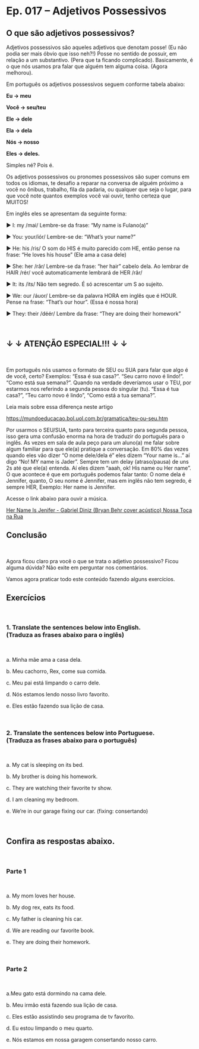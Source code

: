 <h1> Ep. 017 – Adjetivos Possessivos </h1>

<h2> O que são adjetivos possessivos? </h2>

<p> Adjetivos possessivos são aqueles adjetivos que denotam posse! (Eu não podia ser mais óbvio que isso neh?!) Posse no sentido de possuir, em relação a um substantivo. (Pera que ta ficando complicado). Basicamente, é o que nós usamos pra falar que alguém tem alguma coisa. (Agora melhorou). </p>

<p>
 <p> Em português os adjetivos possessivos seguem conforme tabela abaixo: </p>
</p>

<p>
    <p><b> Eu → meu </b></p>
    <p><b> Você → seu/teu </b></p>
    <p><b> Ele → dele </b></p>
    <p><b> Ela → dela </b></p>
    <p><b> Nós → nosso </b></p>
    <p><b> Eles → deles. </b></p>
</p>

<p> Simples né? Pois é. </p>

<p> Os adjetivos possessivos ou pronomes possessivos são super comuns em todos os idiomas, te desafio a reparar na conversa de alguém próximo a você no ônibus, trabalho, fila da padaria, ou qualquer que seja o lugar, para que você note quantos exemplos você vai ouvir, tenho certeza que MUITOS! </p>

<p> Em inglês eles se apresentam da seguinte forma: </p>

<p>
    <p> ▶️ I: my /mai/ Lembre-se da frase: “My name is Fulano(a)” </p>
    <p> ▶️ You: your/iór/ Lembre-se de: “What’s your name?” </p>
    <p> ▶️ He: his /ris/ O som do HIS é muito parecido com HE, então pense na frase: “He loves his house” (Ele ama a casa dele) </p>
    <p> ▶️ She: her /râr/ Lembre-se da frase: “her hair” cabelo dela. Ao lembrar de HAIR /rér/ você automaticamente lembrará de HER /râr/ </p>
    <p> ▶️ It: its /its/ Não tem segredo. É só acrescentar um S ao sujeito. </p>
    <p> ▶️ We: our /áuor/  Lembre-se da palavra HORA em inglês que é HOUR. Pense na frase: “That’s our hour”. (Essa é nossa hora) </p>
    <p> ▶️ They: their /déér/  Lembre da frase: “They are doing their homework” </p>
</p>

<br>

<h2> ↓ ↓ ATENÇÃO ESPECIAL!!! ↓ ↓ </h2>

<br>

<p> Em português nós usamos o formato de SEU ou SUA para falar que algo é de você, certo? Exemplos: “Essa é sua casa?”. “Seu carro novo é lindo!”. “Como está sua semana?”. Quando na verdade deveríamos usar o TEU, por estarmos nos referindo a segunda pessoa do singular (tu). “Essa é tua casa?”, “Teu carro novo é lindo”, “Como está a tua semana?”. </p>

<p>
    <p> Leia mais sobre essa diferença neste artigo </p>
    <a href="https://mundoeducacao.bol.uol.com.br/gramatica/teu-ou-seu.htm"> https://mundoeducacao.bol.uol.com.br/gramatica/teu-ou-seu.htm </a>
</p>

<p> Por usarmos o SEU/SUA, tanto para terceira quanto para segunda pessoa, isso gera uma confusão enorma na hora de traduzir do português para o inglês. As vezes em sala de aula peço para um aluno(a) me falar sobre algum familiar para que ele(a) pratique a conversação. Em 80% das vezes quando eles vão dizer “O nome dele/dela é” eles dizem “Your name is…” aí digo “No! MY name is Jader”. Sempre tem um delay (atraso/pausa) de uns 2s até que ele(a) entenda. Aí eles dizem “aaah, ok! His name ou Her name”. O que acontece é que em português podemos falar tanto: O nome dela é Jennifer, quanto, O seu nome é Jennifer, mas em inglês não tem segredo, é sempre HER,  Exemplo: Her name is Jennifer. </p>

<p> Acesse o link abaixo para ouvir a música. </p>
<a href="https://youtu.be/zI0FxEnN3hQ"> Her Name Is Jenifer - Gabriel Diniz (Bryan Behr cover acústico) Nossa Toca na Rua </a>

<br>

<h2> Conclusão </h2>

<br>

<p> Agora ficou claro pra você o que se trata o adjetivo possessivo? Ficou alguma dúvida? Não exite em perguntar nos comentários. </p>

<p> Vamos agora praticar todo este conteúdo fazendo alguns exercícios. </p>

<h2> Exercícios </h2>

<br>

<h3>1. <b>Translate the sentences below into English.</b> <br> (Traduza as frases abaixo para o inglês) </h3>

<br>

<p> a. Minha mãe ama a casa dela. </p>
<p> b. Meu cachorro, Rex, come sua comida. </p>
<p> c. Meu pai está limpando o carro dele. </p>
<p> d. Nós estamos lendo nosso livro favorito. </p>
<p> e. Eles estão fazendo sua lição de casa. </p>

<br>

<h3>2. <b>Translate the sentences below into Portuguese.</b> <br> (Traduza as frases abaixo para o português) </h3>

<br>

<p> a. My cat is sleeping on its bed. </p>
<p> b. My brother is doing his homework. </p>
<p> c. They are watching their favorite tv show. </p>
<p> d. I am cleaning my bedroom. </p>
<p> e. We’re in our garage fixing our car. (fixing: consertando) </p>

<br>

<h2> Confira as respostas abaixo. </h2>

<br>

<h3> Parte 1 </h3>

<br>

<p> a. My mom loves her house. </p>
<p> b. My dog rex, eats its food. </p>
<p> c. My father is cleaning his car. </p>
<p> d. We are reading our favorite book. </p>
<p> e. They are doing their homework. </p>

<br>

<h3> Parte 2 </h3>

<br>

<p> a.Meu gato está dormindo na cama dele. </p>
<p> b. Meu irmão está fazendo sua lição de casa. </p>
<p> c. Eles estão assistindo seu programa de tv favorito. </p>
<p> d. Eu estou limpando o meu quarto. </p>
<p> e. Nós estamos em nossa garagem consertando nosso carro. </p>